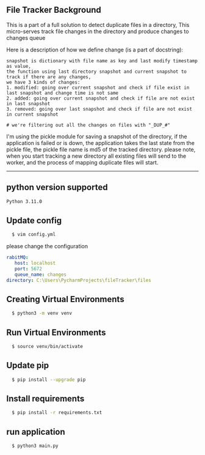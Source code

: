 File Tracker Background
-------------
This is a part of a full solution to detect duplicate files in a directory,
This micro-serves track file changes in the directory and produce changes to changes queue

Here is a description of how we define change (is a part of docstring):

    snapshot is dictionary with file name as key and last modify timestamp as value,
    the function using last directory snapshot and current snapshot to track if there are any changes,
    we have 3 kinds of changes:
    1. modified: going over current snapshot and check if file exist in last snapshot and change time is not same
    2. added: going over current snapshot and check if file are not exist in last snapshot
    3. removed: going over last snapshot and check if file are not exist in current snapshot

    # we're filtering out all the changes on files with "_DUP_#"

I'm using the pickle module for saving a snapshot of the directory,
if the application is failed or is down, the application takes the last
state from the pickle file, the pickle file name is md5 of the tracked directory.
please note, when you start tracking a new directory all existing files will send to the worker,
and the process of mapping duplicate files will start.


--------------

## python version supported
```sh
Python 3.11.0
```

## Update config
```sh
  $ vim config.yml
```
please change the configuration
```yml
rabitMQ:
   host: localhost
   port: 5672
   queue_name: changes
directory: C:\Users\PycharmProjects\fileTracker\files
```

## Creating Virtual Environments
```sh
  $ python3 -m venv venv
```

## Run Virtual Environments
```sh
  $ source venv/bin/activate
```

## Update pip
```sh
  $ pip install --upgrade pip   
```

## Install requirements
```sh
  $ pip install -r requirements.txt
```

## run application
```shell
  $ python3 main.py
```
